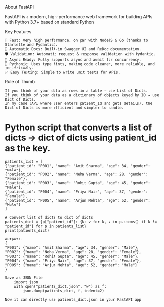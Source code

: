 About FastAPI

FastAPI
is a modern, high-performance web framework for building APIs with Python 3.7+ based on standard Python


Key Features

    🚀 Fast: Very high performance, on par with NodeJS & Go (thanks to Starlette and Pydantic).
    📖 Automatic Docs: Built-in Swagger UI and ReDoc documentation.
    🛡 Validation: Automatic request & response validation with Pydantic.
    🔄 Async Ready: Fully supports async and await for concurrency.
    🐍 Pythonic: Uses type hints, making code cleaner, more reliable, and IDE-friendly.
    ✅ Easy Testing: Simple to write unit tests for APIs.


Rule of Thumb

    If you think of your data as rows in a table → use List of Dicts.
    If you think of your data as a dictionary of objects keyed by ID → use Dict of Dicts.
    In my case (API where user enters patient_id and gets details), the Dict of Dicts is more efficient and simpler to handle.

# Python script that converts a list of dicts → dict of dicts using patient_id as the key.
    patients_list = [
    {"patient_id": "P001", "name": "Amit Sharma", "age": 34, "gender": "Male"},
    {"patient_id": "P002", "name": "Neha Verma", "age": 28, "gender": "Female"},
    {"patient_id": "P003", "name": "Rohit Gupta", "age": 45, "gender": "Male"},
    {"patient_id": "P004", "name": "Priya Nair", "age": 37, "gender": "Female"},
    {"patient_id": "P005", "name": "Arjun Mehta", "age": 52, "gender": "Male"}
    ]

    # Convert list of dicts to dict of dicts
    patients_dict = {p["patient_id"]: {k: v for k, v in p.items() if k != "patient_id"} for p in patients_list}
    print(patients_dict)

    output:-
    {
    "P001": {"name": "Amit Sharma", "age": 34, "gender": "Male"},
    "P002": {"name": "Neha Verma", "age": 28, "gender": "Female"},
    "P003": {"name": "Rohit Gupta", "age": 45, "gender": "Male"},
    "P004": {"name": "Priya Nair", "age": 37, "gender": "Female"},
    "P005": {"name": "Arjun Mehta", "age": 52, "gender": "Male"}
    }

    Save as JSON File
        import json
        with open("patients_dict.json", "w") as f:
            json.dump(patients_dict, f, indent=2)

    Now it can directly use patients_dict.json in your FastAPI app
